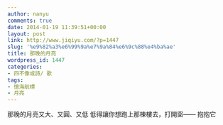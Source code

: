 ```yaml
---
author: nanyu
comments: true
date: 2014-01-19 11:39:51+00:00
layout: post
link: http://www.jiqiyu.com/?p=1447
slug: '%e9%82%a3%e6%99%9a%e7%9a%84%e6%9c%88%e4%ba%ae'
title: 那晚的月亮
wordpress_id: 1447
categories:
- 四不像或詩/ 歌
tags:
- 憶海航標
- 月亮
---
```


那晚的月亮又大、又圓、又低
低得讓你想跑上那棟樓去，打開窗——
抱抱它
